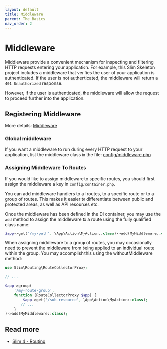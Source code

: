 ```yaml
---
layout: default
title: Middleware
parent: The Basics
nav_order: 2
---
```


# Middleware

Middleware provide a convenient mechanism for inspecting and filtering 
HTTP requests entering your application. For example, this Slim Skeleton project
includes a middleware that verifies the user of your application is authenticated. 
If the user is not authenticated, the middleware will return a `401 Unauthorized`
response.

However, if the user is authenticated, the middleware will allow the 
request to proceed further into the application.

## Registering Middleware

More details: [Middleware](https://www.slimframework.com/docs/v4/concepts/middleware.html) 

### Global middleware

If you want a middleware to run during every HTTP request to your application, 
list the middleware class in the file: 
[config/middleware.php](https://github.com/odan/slim4-skeleton/blob/master/config/middleware.php)

### Assigning Middleware To Routes

If you would like to assign middleware to specific routes, 
you should first assign the middleware a key in `config/container.php`.

You can add middleware handlers to all routes, 
to a specific route or to a group of routes.
This makes it easier to differentiate between public and protected areas, 
as well as API resources etc.

Once the middleware has been defined in the DI container,
you may use the `add` method to assign the middleware to a route
using the fully qualified class name:

```php
$app->get('/my-path', \App\Action\MyAction::class)->add(MyMiddleware::class);
```

When assigning middleware to a group of routes, you may occasionally 
need to prevent the middleware from being applied to an individual 
route within the group. You may accomplish this using the withoutMiddleware method:

```php
use Slim\Routing\RouteCollectorProxy;

// ...

$app->group(
    '/my-route-group',
    function (RouteCollectorProxy $app) {
        $app->get('/sub-resource', \App\Action\MyAction::class);
       // ...
    }
)->add(MyMiddleware::class);
```

## Read more

* [Slim 4 - Routing](https://www.slimframework.com/docs/v4/objects/routing.html)
